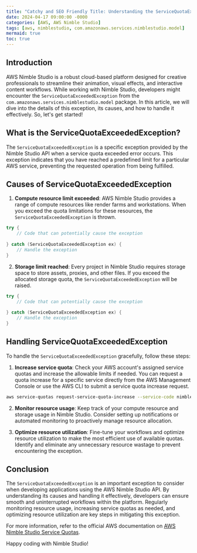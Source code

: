 ```yaml
---
title: "Catchy and SEO Friendly Title: Understanding the ServiceQuotaExceededException in AWS Nimble Studio"
date: 2024-04-17 09:00:00 -0000
categories: [AWS, AWS Nimble Studio]
tags: [aws, nimblestudio, com.amazonaws.services.nimblestudio.model]
mermaid: true
toc: true
---
```



## Introduction

AWS Nimble Studio is a robust cloud-based platform designed for creative professionals to streamline their animation, visual effects, and interactive content workflows. While working with Nimble Studio, developers might encounter the `ServiceQuotaExceededException` from the `com.amazonaws.services.nimblestudio.model` package. In this article, we will dive into the details of this exception, its causes, and how to handle it effectively. So, let's get started!

## What is the ServiceQuotaExceededException?

The `ServiceQuotaExceededException` is a specific exception provided by the Nimble Studio API when a service quota exceeded error occurs. This exception indicates that you have reached a predefined limit for a particular AWS service, preventing the requested operation from being fulfilled.

## Causes of ServiceQuotaExceededException

1. **Compute resource limit exceeded**: AWS Nimble Studio provides a range of compute resources like render farms and workstations. When you exceed the quota limitations for these resources, the `ServiceQuotaExceededException` is thrown.

```java
try {
    // Code that can potentially cause the exception
    
} catch (ServiceQuotaExceededException ex) {
    // Handle the exception
}
```

2. **Storage limit reached**: Every project in Nimble Studio requires storage space to store assets, proxies, and other files. If you exceed the allocated storage quota, the `ServiceQuotaExceededException` will be raised.

```java
try {
    // Code that can potentially cause the exception
    
} catch (ServiceQuotaExceededException ex) {
    // Handle the exception
}
```

## Handling ServiceQuotaExceededException

To handle the `ServiceQuotaExceededException` gracefully, follow these steps:

1. **Increase service quota**: Check your AWS account's assigned service quotas and increase the allowable limits if needed. You can request a quota increase for a specific service directly from the AWS Management Console or use the AWS CLI to submit a service quota increase request.

```bash
aws service-quotas request-service-quota-increase --service-code nimblestudio --quota-code <quota-code> --desired-value <desired-value>
```

2. **Monitor resource usage**: Keep track of your compute resource and storage usage in Nimble Studio. Consider setting up notifications or automated monitoring to proactively manage resource allocation.

3. **Optimize resource utilization**: Fine-tune your workflows and optimize resource utilization to make the most efficient use of available quotas. Identify and eliminate any unnecessary resource wastage to prevent encountering the exception.

## Conclusion

The `ServiceQuotaExceededException` is an important exception to consider when developing applications using the AWS Nimble Studio API. By understanding its causes and handling it effectively, developers can ensure smooth and uninterrupted workflows within the platform. Regularly monitoring resource usage, increasing service quotas as needed, and optimizing resource utilization are key steps in mitigating this exception.

For more information, refer to the official AWS documentation on [AWS Nimble Studio Service Quotas](https://docs.aws.amazon.com/general/latest/gr/aws_service_limits.html#limits_nimble_studio).

Happy coding with Nimble Studio!